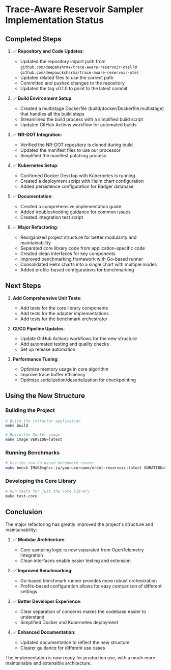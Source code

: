 # Trace-Aware Reservoir Sampler Implementation Status

## Completed Steps

1. ✅ **Repository and Code Updates**:
   - Updated the repository import path from `github.com/deepakshrma/trace-aware-reservoir-otel` to `github.com/deepaucksharma/trace-aware-reservoir-otel`
   - Updated related files to use the correct path
   - Committed and pushed changes to the repository
   - Updated the tag v0.1.0 to point to the latest commit

2. ✅ **Build Environment Setup**:
   - Created a multistage Dockerfile (build/docker/Dockerfile.multistage) that handles all the build steps
   - Streamlined the build process with a simplified build script
   - Updated GitHub Actions workflow for automated builds

3. ✅ **NR-DOT Integration**:
   - Verified the NR-DOT repository is cloned during build
   - Updated the manifest files to use our processor
   - Simplified the manifest patching process

4. ✅ **Kubernetes Setup**:
   - Confirmed Docker Desktop with Kubernetes is running
   - Created a deployment script with Helm chart configuration
   - Added persistence configuration for Badger database

5. ✅ **Documentation**:
   - Created a comprehensive implementation guide
   - Added troubleshooting guidance for common issues
   - Created integration test script

6. ✅ **Major Refactoring**:
   - Reorganized project structure for better modularity and maintainability
   - Separated core library code from application-specific code
   - Created clean interfaces for key components
   - Improved benchmarking framework with Go-based runner
   - Consolidated Helm charts into a single chart with multiple modes
   - Added profile-based configurations for benchmarking

## Next Steps

1. **Add Comprehensive Unit Tests**:
   - Add tests for the core library components
   - Add tests for the adapter implementations
   - Add tests for the benchmark orchestrator

2. **CI/CD Pipeline Updates**:
   - Update GitHub Actions workflows for the new structure
   - Add automated testing and quality checks
   - Set up release automation

3. **Performance Tuning**:
   - Optimize memory usage in core algorithm
   - Improve trace buffer efficiency
   - Optimize serialization/deserialization for checkpointing

## Using the New Structure

### Building the Project

```bash
# Build the collector application
make build

# Build the Docker image
make image VERSION=latest
```

### Running Benchmarks

```bash
# Use the new Go-based benchmark runner
make bench IMAGE=ghcr.io/yourusername/nrdot-reservoir:latest DURATION=10m
```

### Developing the Core Library

```bash
# Run tests for just the core library
make test-core
```

## Conclusion

The major refactoring has greatly improved the project's structure and maintainability:

1. ✅ **Modular Architecture**: 
   - Core sampling logic is now separated from OpenTelemetry integration
   - Clean interfaces enable easier testing and extension

2. ✅ **Improved Benchmarking**: 
   - Go-based benchmark runner provides more robust orchestration
   - Profile-based configuration allows for easy comparison of different settings

3. ✅ **Better Developer Experience**: 
   - Clear separation of concerns makes the codebase easier to understand
   - Simplified Docker and Kubernetes deployment

4. ✅ **Enhanced Documentation**: 
   - Updated documentation to reflect the new structure
   - Clearer guidance for different use cases

The implementation is now ready for production use, with a much more maintainable and extensible architecture.
